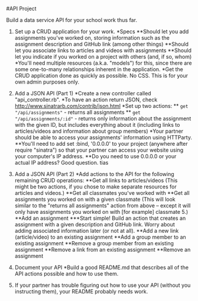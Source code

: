 #API Project

Build a data service API for your school work thus far.

1. Set up a CRUD application for your work.
*Specs
**Should let you add assignments you've worked on, storing information such as the assignment description and GitHub link (among other things)
**Should let you associate links to articles and videos with assignments
**Should let you indicate if you worked on a project with others (and, if so, whom)
*You'll need multiple resources (a.k.a. "models") for this, since there are some one-to-many relationships inherent in the application.
*Get the CRUD application done as quickly as possible. No CSS. This is for your own admin purposes only.

2. Add a JSON API (Part 1)
*Create a new controller called "api_controller.rb".
*To have an action return JSON, check http://www.sinatrarb.com/contrib/json.html
*Set up two actions:
** `get "/api/assignments"` - returns all assignments
** `get "/api/assignments/:id"` - returns only information about the assignment with the given ID, but includes everything about it (including links to articles/videos and information about group members)
*Your partner should be able to access your assignments' information using HTTParty.
**You'll need to add set :bind, '0.0.0.0' to your project (anywhere after require "sinatra") so that your partner can access your website using your computer's IP address.
**Do you need to use 0.0.0.0 or your actual IP address? Good question. tias

3. Add a JSON API (Part 2)
*Add actions to the API for the following remaining CRUD operations:
**Get all links to articles/videos (This might be two actions, if you chose to make separate resources for articles and videos.)
**Get all classmates you've worked with
**Get all assignments you worked on with a given classmate (This will look similar to the "returns all assignments" action from above – except it will only have assignments you worked on with [for example] classmate 5.)
**Add an assignment
***Start simple! Build an action that creates an assignment with a given description and GitHub link. Worry about adding associated information later (or not at all).
**Add a new link (article/video) to an existing assignment
**Add a group member to an existing assignment
**Remove a group member from an existing assignment
**Remove a link from an existing assignment
**Remove an assignment

4. Document your API
*Build a good README.md that describes all of the API actions possible and how to use them.

5. If your partner has trouble figuring out how to use your API (without you instructing them), your README probably needs work.
